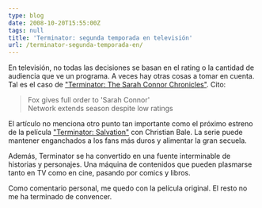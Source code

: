 ```yaml
---
type: blog
date: 2008-10-20T15:55:00Z
tags: null
title: 'Terminator: segunda temporada en televisión'
url: /terminator-segunda-temporada-en/
---
```



En televisión, no todas las decisiones se basan en el rating o la cantidad de audiencia que ve un programa. A veces hay otras cosas a tomar en cuenta. Tal es el caso de <a href='http://www.variety.com/article/VR1117994273.html?categoryid=14&amp;cs=1&amp;nid=2626'>"Terminator: The Sarah Connor Chronicles"</a>. Cito:

<blockquote>Fox gives full order to 'Sarah Connor'<br/>Network extends season despite low ratings</blockquote>

El artículo no menciona otro punto tan importante como el próximo estreno de la película <a href='http://www.imdb.com/title/tt0438488/'>"Terminator: Salvation"</a> con Christian Bale. La serie puede mantener enganchados a los fans más duros y alimentar la gran secuela.

Además, Terminator se ha convertido en una fuente interminable de historias y personajes. Una máquina de contenidos que pueden plasmarse tanto en TV como en cine, pasando por comics y libros.

Como comentario personal, me quedo con la película original. El resto no me ha terminado de convencer.
